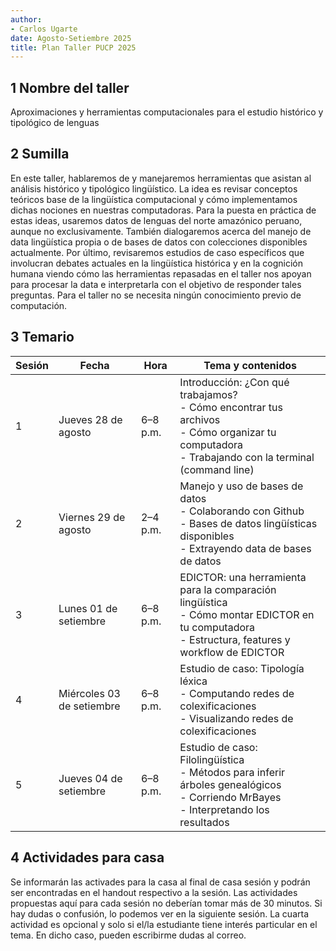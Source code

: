 ```yaml
---
author:
- Carlos Ugarte
date: Agosto-Setiembre 2025
title: Plan Taller PUCP 2025
---
```


## 1 Nombre del taller

Aproximaciones y herramientas computacionales para el estudio histórico
y tipológico de lenguas

## 2 Sumilla

En este taller, hablaremos de y manejaremos herramientas que asistan al
análisis histórico y tipológico lingüístico. La idea es revisar
conceptos teóricos base de la lingüística computacional y cómo
implementamos dichas nociones en nuestras computadoras. Para la puesta
en práctica de estas ideas, usaremos datos de lenguas del norte
amazónico peruano, aunque no exclusivamente. También dialogaremos acerca
del manejo de data lingüística propia o de bases de datos con
colecciones disponibles actualmente. Por último, revisaremos estudios de
caso específicos que involucran debates actuales en la lingüística
histórica y en la cognición humana viendo cómo las herramientas
repasadas en el taller nos apoyan para procesar la data e interpretarla
con el objetivo de responder tales preguntas. Para el taller no se
necesita ningún conocimiento previo de computación.

## 3 Temario

| **Sesión** | **Fecha**            | **Hora**  | **Tema y contenidos** |
|------------|----------------------|-----------|------------------------|
| 1          | Jueves 28 de agosto  | 6–8 p.m.  | Introducción: ¿Con qué trabajamos? <br> - Cómo encontrar tus archivos <br> - Cómo organizar tu computadora <br> - Trabajando con la terminal (command line) |
| 2          | Viernes 29 de agosto | 2–4 p.m.  | Manejo y uso de bases de datos <br> - Colaborando con Github <br> - Bases de datos lingüísticas disponibles <br> - Extrayendo data de bases de datos |
| 3          | Lunes 01 de setiembre| 6–8 p.m.  | EDICTOR: una herramienta para la comparación lingüística <br> - Cómo montar EDICTOR en tu computadora <br> - Estructura, features y workflow de EDICTOR |
| 4          | Miércoles 03 de setiembre | 6–8 p.m. | Estudio de caso: Tipología léxica <br> - Computando redes de colexificaciones <br> - Visualizando redes de colexificaciones |
| 5          | Jueves 04 de setiembre | 6–8 p.m. | Estudio de caso: Filolingüística <br> - Métodos para inferir árboles genealógicos <br> - Corriendo MrBayes <br> - Interpretando los resultados |


## 4 Actividades para casa

Se informarán las activades para la casa al final de casa sesión y
podrán ser encontradas en el handout respectivo a la sesión. Las
actividades propuestas aquí para cada sesión no deberían tomar más de 30
minutos. Si hay dudas o confusión, lo podemos ver en la siguiente
sesión. La cuarta actividad es opcional y solo si el/la estudiante tiene
interés particular en el tema. En dicho caso, pueden escribirme dudas al
correo.
